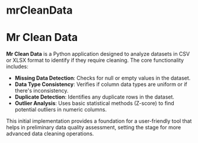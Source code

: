 # mrCleanData

# Mr Clean Data

**Mr Clean Data** is a Python application designed to analyze datasets in CSV or XLSX format to identify if they require cleaning. The core functionality includes:

- **Missing Data Detection**: Checks for null or empty values in the dataset.
- **Data Type Consistency**: Verifies if column data types are uniform or if there's inconsistency.
- **Duplicate Detection**: Identifies any duplicate rows in the dataset.
- **Outlier Analysis**: Uses basic statistical methods (Z-score) to find potential outliers in numeric columns.

This initial implementation provides a foundation for a user-friendly tool that helps in preliminary data quality assessment, setting the stage for more advanced data cleaning operations.
